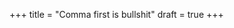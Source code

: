 +++
title = "Comma first is bullshit"
draft = true
+++

<!--
+++
title = "Comma first is bullshit"
draft = true
+++

- No sorting as bracket is in the way
- No meaningful diffs
- Most unimportant characters first
- Humans first, tools second
- Missing commas must be dealt with by your IDE
- Quite difficult to add a new first item
- Quite difficult to change order if first item is involved
- Best would be no commas at all (CoffeeScript, ...)
- Terminators are better than separators
- It's not possible to simply comment out the first line
- `git blame` gets invalidated

Why is a special Syntax necessary in Haskell?

```haskell
colorsA =
  "Red" :
  "Green" :
  "Blue" :
  []
colorsB = ["Red", "Green", "Blue"]
```

Why numbering should start at zero:
https://www.cs.utexas.edu/users/EWD/transcriptions/EWD08xx/EWD831.html

There was already a war about semicolons as statement
separators or terminators during 1960 - 1980.

Use following issues as first draft:
https://github.com/dhall-lang/dhall-lang/issues/66

https://wiki.haskell.org/Syntactic_sugar


One generally accepted experimental result in programmer psychology
is that semicolon as separator is about ten times more prone to error
than semicolon as terminator


- http://www.cs.virginia.edu/~cs655/readings/bwk-on-pascal.html
- http://wiki.c2.com/?SemiColon
 -->

